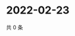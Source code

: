 # 2022-02-23

共 0 条

<!-- BEGIN WEIBO -->
<!-- 最后更新时间 Wed Feb 23 2022 03:07:43 GMT+0800 (China Standard Time) -->

<!-- END WEIBO -->

